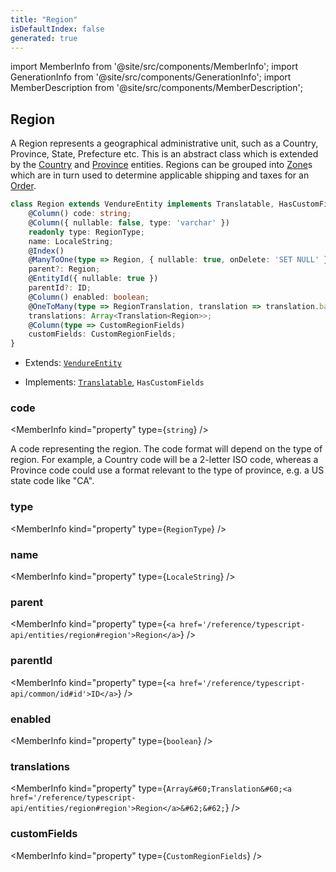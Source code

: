 ```yaml
---
title: "Region"
isDefaultIndex: false
generated: true
---
```

<!-- This file was generated from the Vendure source. Do not modify. Instead, re-run the "docs:build" script -->
import MemberInfo from '@site/src/components/MemberInfo';
import GenerationInfo from '@site/src/components/GenerationInfo';
import MemberDescription from '@site/src/components/MemberDescription';


## Region

<GenerationInfo sourceFile="packages/core/src/entity/region/region.entity.ts" sourceLine="22" packageName="@bb-vendure/core" />

A Region represents a geographical administrative unit, such as a Country, Province, State, Prefecture etc.
This is an abstract class which is extended by the <a href='/reference/typescript-api/entities/country#country'>Country</a> and <a href='/reference/typescript-api/entities/province#province'>Province</a> entities.
Regions can be grouped into <a href='/reference/typescript-api/entities/zone#zone'>Zone</a>s which are in turn used to determine applicable shipping and taxes for an <a href='/reference/typescript-api/entities/order#order'>Order</a>.

```ts title="Signature"
class Region extends VendureEntity implements Translatable, HasCustomFields {
    @Column() code: string;
    @Column({ nullable: false, type: 'varchar' })
    readonly type: RegionType;
    name: LocaleString;
    @Index()
    @ManyToOne(type => Region, { nullable: true, onDelete: 'SET NULL' })
    parent?: Region;
    @EntityId({ nullable: true })
    parentId?: ID;
    @Column() enabled: boolean;
    @OneToMany(type => RegionTranslation, translation => translation.base, { eager: true })
    translations: Array<Translation<Region>>;
    @Column(type => CustomRegionFields)
    customFields: CustomRegionFields;
}
```
* Extends: <code><a href='/reference/typescript-api/entities/vendure-entity#vendureentity'>VendureEntity</a></code>


* Implements: <code><a href='/reference/typescript-api/entities/interfaces#translatable'>Translatable</a></code>, <code>HasCustomFields</code>



<div className="members-wrapper">

### code

<MemberInfo kind="property" type={`string`}   />

A code representing the region. The code format will depend on the type of region. For
example, a Country code will be a 2-letter ISO code, whereas a Province code could use
a format relevant to the type of province, e.g. a US state code like "CA".
### type

<MemberInfo kind="property" type={`RegionType`}   />


### name

<MemberInfo kind="property" type={`LocaleString`}   />


### parent

<MemberInfo kind="property" type={`<a href='/reference/typescript-api/entities/region#region'>Region</a>`}   />


### parentId

<MemberInfo kind="property" type={`<a href='/reference/typescript-api/common/id#id'>ID</a>`}   />


### enabled

<MemberInfo kind="property" type={`boolean`}   />


### translations

<MemberInfo kind="property" type={`Array&#60;Translation&#60;<a href='/reference/typescript-api/entities/region#region'>Region</a>&#62;&#62;`}   />


### customFields

<MemberInfo kind="property" type={`CustomRegionFields`}   />




</div>
